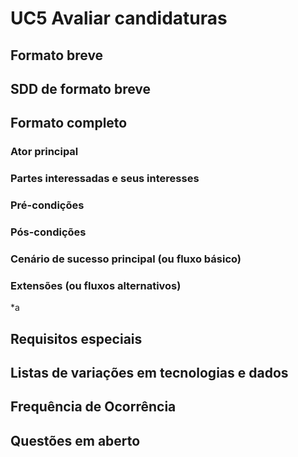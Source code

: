 # UC5 Avaliar candidaturas
## Formato breve

## SDD de formato breve

## Formato completo

### Ator principal

### Partes interessadas e seus interesses

### Pré-condições

### Pós-condições

### Cenário de sucesso principal (ou fluxo básico)

### Extensões (ou fluxos alternativos)
\*a

## Requisitos especiais

## Listas de variações em tecnologias e dados

## Frequência de Ocorrência

## Questões em aberto
